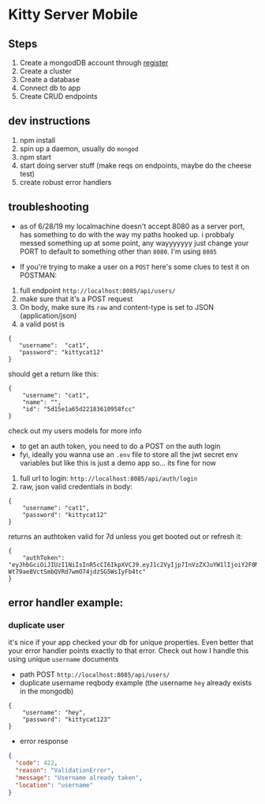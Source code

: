 # Kitty Server Mobile

## Steps

1. Create a mongodDB account through [register](https://cloud.mongodb.com/user?_ga=2.143925813.1205106697.1561888201-84316061.1558637210#/atlas/register/accountProfile)
2. Create a cluster
3. Create a database
4. Connect db to app
5. Create CRUD endpoints

## dev instructions

1. npm install
2. spin up a daemon, usually do `mongod`
3. npm start
4. start doing server stuff (make reqs on endpoints, maybe do the cheese test)
5. create robust error handlers

## troubleshooting

- as of 6/28/19 my localmachine doesn't accept 8080 as a server port, has something to do with the way my paths hooked up. i probbaly messed something up at some point, any wayyyyyyy just change your PORT to default to something other than `8080`. I'm using `8085`

- If you're trying to make a user on a `POST` here's some clues to test it on POSTMAN:

1. full endpoint `http://localhost:8085/api/users/`
2. make sure that it's a POST request
3. On body, make sure its `raw` and content-type is set to JSON (application/json)
4. a valid post is

```
{
   "username":  "cat1",
   "password": "kittycat12"
}
```

should get a return like this:

```
{
    "username": "cat1",
    "name": "",
    "id": "5d15e1a65d22183610958fcc"
}
```

check out my users models for more info

- to get an auth token, you need to do a POST on the auth login
- fyi, ideally you wanna use an `.env` file to store all the jwt secret env variables but like this is just a demo app so... its fine for now

1. full url to login: `http://localhost:8085/api/auth/login`
2. raw, json
   valid credentials in body:

```
{
	"username": "cat1",
	"password": "kittycat12"
}
```

returns an authtoken valid for 7d unless you get booted out or refresh it:

```
{
    "authToken": "eyJhbGciOiJIUzI1NiIsInR5cCI6IkpXVCJ9.eyJ1c2VyIjp7InVzZXJuYW1lIjoiY2F0MSIsIm5hbWUiOiIiLCJpZCI6IjVkMTVlMWE2NWQyMjE4MzYxMDk1OGZjYyJ9LCJpYXQiOjE1NjE3MTU4MTUsImV4cCI6MTU2MjMyMDYxNSwic3ViIjoiY2F0MSJ9.6irk-Wt79ae8VctSmbQVRd7wmO74jdzSG5WsIyFb4tc"
}
```

## error handler example:

### duplicate user

it's nice if your app checked your db for unique properties. Even better that your error handler points exactly to that error. Check out how I handle this using unique `username` documents

- path POST `http://localhost:8085/api/users/`
- duplicate username reqbody example (the username `hey` already exists in the mongodb)

```
{
	"username": "hey",
	"password": "kittycat123"
}
```

- error response

```json
{
  "code": 422,
  "reason": "ValidationError",
  "message": "Username already taken",
  "location": "username"
}
```
